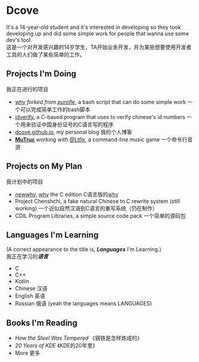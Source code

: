 # Dcove
It's a 14-year-old student and it's interested in developing so they took developing up and did some simple work for people that wanna use some dev's tool.  
这是一个对开发感兴趣的14岁学生，TA开始业余开发，并为某些想要使用开发者工具的人们做了某些简单的工作。  

## Projects I'm Doing
我正在进行的项目  
* [why](https://github.com/Dcove/why) *forked from [purofle](https://github.com/purofle)*, a bash script that can do some simple work 一个可以完成简单工作的bash脚本
* [idverify](https://github.com/Dcove/idverify), a C-based program that uses to verify chinese's id numbers 一个用来验证中国身份证号的C语言写的程序
* [dcove.github.io](https://github.com/Dcove/dcove.github.io), my personal blog 我的个人博客
* **[MuTruc](https://github.com/mutruc/mutruc)** *working with [@Ltfjx](https://github.com/Ltfjx)*, a command-line music game 一个命令行音游

## Projects on My Plan
我计划中的项目  
* [newwhy](https://github.com/Dcove/newwhy), [why](https://github.com/Dcove/why) the C edition C语言版的[why](https://github.com/Dcove/why)
* Project Chenshchi, a fake natural Chinese to C rewrite system (still working) 一个近似自然汉语到C语言的重写系统（仍在制作）
* CDIL Program Libraries, a simple source code pack 一个简单的源码包

## Languages I'm Learning
(A correct appearance to the title is, ***Languages*** I'm Learning.)  
我正在学习的***语言***  
* C
* C++
* Kotlin
* Chinese 汉语
* English 英语
* Russian 俄语
(yeah the languages means LANGUAGES)

## Books I'm Reading
* *How the Steel Was Tempered* 《钢铁是怎样炼成的》
* *20 Years of KDE* 《KDE的20年里》
* More 更多

